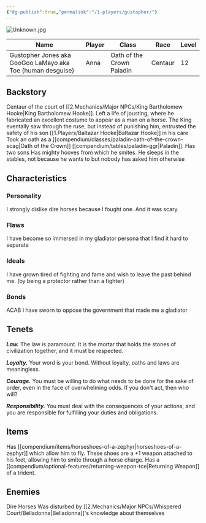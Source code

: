 ```yaml
---
{"dg-publish":true,"permalink":"/1-players/gustopher/"}
---
```


![Unknown.jpg](/img/user/Z.Assets/Unknown.jpg)

| Name                                                       | Player | Class                     | Race    | Level |
| ---------------------------------------------------------- | ------ | ------------------------- | ------- | ----- |
| Gustopher Jones aka GooGoo LaMayo aka Toe (human desguise) | Anna   | Oath of the Crown Paladin | Centaur | 12    |

## Backstory
Centaur of the court of [[2.Mechanics/Major NPCs/King Bartholomew Hooke\|King Bartholomew Hooke]]. 
Left a life of jousting, where he fabricated an excellent costume to appear as a man on a horse.
	The King eventally saw through the ruse, but instead of punishing him, entrusted the safety of his son [[1.Players/Baltazar Hooke\|Baltazar Hooke]] in his care
Took an oath as a [[compendium/classes/paladin-oath-of-the-crown-scag\|Oath of the Crown]] [[compendium/tables/paladin-ggr\|Paladin]].
Has two sons 
Has mighty hooves from which he smites.
He sleeps in the stables, not because he wants to but nobody has asked him otherwise

## Characteristics

### Personality
I strongly dislike dire horses because I fought one. And it was scary.
### Flaws
I have become so immersed in my gladiator persona that I find it hard to separate
### Ideals
I have grown tired of fighting and fame and wish to leave the past behind me. (by being a protector rather than a fighter)
### Bonds 
ACAB 
I have sworn to oppose the government that made me a gladiator

## Tenets
**_Law._** The law is paramount. It is the mortar that holds the stones of civilization together, and it must be respected.

**_Loyalty._** Your word is your bond. Without loyalty, oaths and laws are meaningless.

**_Courage._** You must be willing to do what needs to be done for the sake of order, even in the face of overwhelming odds. If you don't act, then who will?

**_Responsibility._** You must deal with the consequences of your actions, and you are responsible for fulfilling your duties and obligations.

## Items
Has [[compendium/items/horseshoes-of-a-zephyr\|horseshoes-of-a-zephyr]] which allow him to fly. These shoes are a +1 weapon attached to his feet, allowing him to smite through a horse charge.
Has a [[compendium/optional-features/returning-weapon-tce\|Returning Weapon]] of a trident.

## Enemies
Dire Horses
Was disturbed by [[2.Mechanics/Major NPCs/Whispered Court/Belladonna\|Belladonna]]'s knowledge about themselves